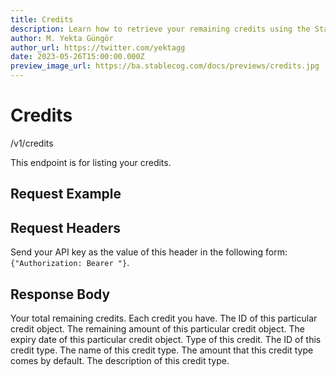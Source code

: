 ```yaml
---
title: Credits
description: Learn how to retrieve your remaining credits using the Stablecog API.
author: M. Yekta Güngör
author_url: https://twitter.com/yektagg
date: 2023-05-26T15:00:00.000Z
preview_image_url: https://ba.stablecog.com/docs/previews/credits.jpg
---
```


<script>
	import Tabs from '$components/docs/tabs/Tabs.svelte';
	import Tab from '$components/docs/tabs/Tab.svelte';
	import RequestLine from '$components/docs/RequestLine.svelte';
	import Spacer from '$components/docs/Spacer.svelte';
	import Property from '$components/docs/Property.svelte';
	import Expandible from '$components/docs/Expandible.svelte';
  import CurlRequestSimple from './request/curl.md';
  import TypescriptRequestSimple from './request/typescript.md';
  import PythonRequestSimple from './request/python.md';
  import Response from './request/response.json';
  import CollapsibleJSON from '$components/docs/collapsibleJSON/CollapsibleJSON.svelte';
  import Code from '$components/docs/Code.svelte';
</script>

# Credits

<RequestLine method='GET'>
	/v1/credits
</RequestLine>

This endpoint is for listing your credits.

## Request Example

<Tabs>
	<Tab value="cURL">
		<CurlRequestSimple />
	</Tab>
	<Tab value="TypeScript">
		<TypescriptRequestSimple />
	</Tab>
	<Tab value="Python">
		<PythonRequestSimple />
	</Tab>
</Tabs>

<CollapsibleJSON json={Response} title="Response"/>

<Spacer/>

## Request Headers

<Property name="Authorization" required type="string">
	Send your API key as the value of this header in the following form:<br>
	<Code>{"Authorization: Bearer <YOUR_STABLECOG_API_KEY>"}</Code>.
</Property>

<Spacer/>

## Response Body

<Property name="total_remaining_credits" type="int">
  Your total remaining credits.
</Property>
<Property name="credits" type="TCredit" typeModifier="array">
	Each credit you have.
  <Expandible title="TCredit">
		<Property name="id" type="string">
      The ID of this particular credit object.
    </Property>
    <Property name="remaining_amount" type="int">
      The remaining amount of this particular credit object.
    </Property>
    <Property name="expires_at" type="string">
      The expiry date of this particular credit object.
    </Property>
     <Property name="type" type="TCreditType" typeModifier="object">
        Type of this credit.
      <Expandible title="TCreditType">
        <Property name="id" type="string">
          The ID of this credit type.
        </Property>
        <Property name="name" type="string">
          The name of this credit type.
        </Property>
        <Property name="amount" type="int">
          The amount that this credit type comes by default.
        </Property>
        <Property name="description" type="string">
          The description of this credit type.
        </Property>
      </Expandible>
    </Property>
	</Expandible>
</Property>
